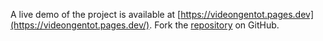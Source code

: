 A live demo of the project is available at [https://videongentot.pages.dev](https://videongentot.pages.dev/).
Fork the [repository](https://github.com/mutilbogeh/bocilsdcolmek) on GitHub.